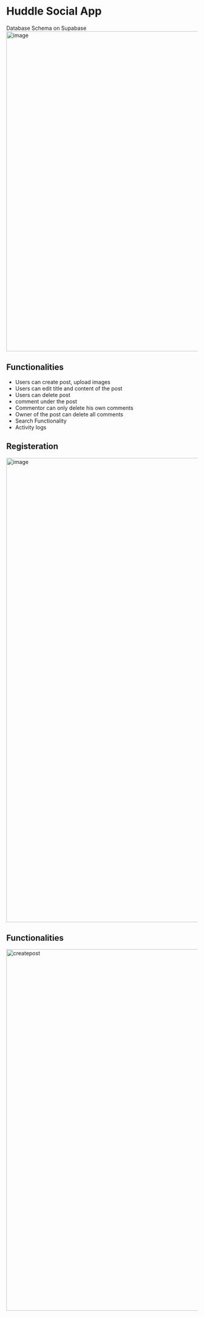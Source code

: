 # Huddle Social App
Database Schema on Supabase
<img width="1382" height="841" alt="image" src="https://github.com/user-attachments/assets/27ffbe8b-bd64-4835-af91-563ca556e2c6" />

## Functionalities
- Users can create post, upload images
- Users can edit title and content of the post
- Users can delete post
- comment under the post
- Commentor can only delete his own comments 
- Owner of the post can delete all comments
- Search Functionality
- Activity logs
  
## Registeration 
<img width="2047" height="1220" alt="image" src="https://github.com/user-attachments/assets/8666617c-ec89-4bbf-9814-2a617938753f" />

## Functionalities
<img width="1440" height="950" alt="createpost" src="https://github.com/user-attachments/assets/33839697-ee5b-4caa-b6a9-f232ca175546" />
